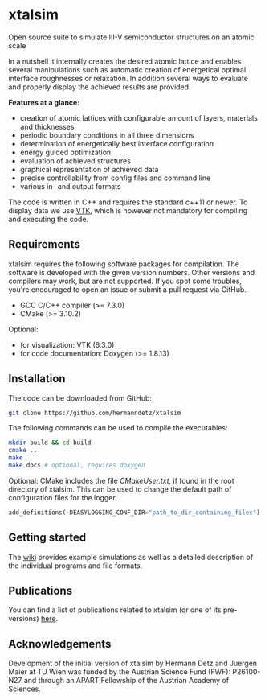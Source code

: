 # xtalsim

Open source suite to simulate III-V semiconductor structures on an atomic scale

In a nutshell it internally creates the desired atomic lattice and enables several manipulations such as automatic creation of energetical optimal interface roughnesses or relaxation. In addition several ways to evaluate and properly display the achieved results are provided.

__Features at a glance:__

* creation of atomic lattices with configurable amount of layers, materials
and thicknesses
* periodic boundary conditions in all three dimensions
* determination of energetically best interface configuration
* energy guided optimization
* evaluation of achieved structures
* graphical representation of achieved data
* precise controllability from config files and command line
* various in- and output formats

The code is written in C++ and requires the standard c++11 or newer. To display
data we use [VTK](http://www.vtk.org), which is however not mandatory
for compiling and executing the code.

## Requirements

xtalsim requires the following software packages for compilation. The software is developed with the given version numbers. Other versions and compilers may work, but are not supported. If you spot some troubles, you're encouraged to open an issue or submit a pull request via GitHub.

* GCC C/C++ compiler (>= 7.3.0)
* CMake (>= 3.10.2)

Optional:
* for visualization: VTK (6.3.0)
* for code documentation: Doxygen (>= 1.8.13)

## Installation

The code can be downloaded from GitHub:

```sh
git clone https://github.com/hermanndetz/xtalsim
```

The following commands can be used to compile the executables:

```sh
mkdir build && cd build
cmake ..
make
make docs # optional, requires doxygen
```

Optional:
CMake includes the file _CMakeUser.txt_, if found in the root directory of xtalsim. This can be used to change the default path of configuration files for the logger.
```python
add_definitions(-DEASYLOGGING_CONF_DIR="path_to_dir_containing_files")
```

## Getting started

The [wiki](https://github.com/hermanndetz/xtalsim/wiki) provides example simulations as well as a detailed description of the individual programs and file formats.

## Publications

You can find a list of publications related to xtalsim (or one of its pre-versions) [here](https://github.com/hermanndetz/xtalsim/wiki/publications).

## Acknowledgements

Development of the initial version of xtalsim by Hermann Detz and Juergen Maier at TU Wien was funded by the Austrian Science Fund (FWF): P26100-N27 and through an APART Fellowship of the Austrian Academy of Sciences.
